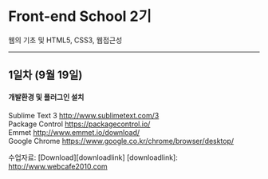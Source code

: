 # Front-end School 2기
웹의 기초 및 HTML5, CSS3, 웹접근성
<hr />

## 1일차 (9월 19일)

#### 개발환경 및 플러그인 설치

Sublime Text 3 <http://www.sublimetext.com/3>  
Package Control <https://packagecontrol.io/>  
Emmet <http://www.emmet.io/download/>  
Google Chrome <https://www.google.co.kr/chrome/browser/desktop/>  

수업자료: [Download][downloadlink]
[downloadlink]: http://www.webcafe2010.com
